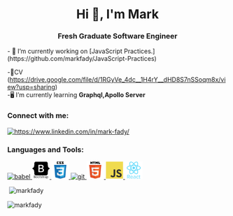 <h1 align="center">Hi 👋, I'm Mark</h1> <h3 align="center">Fresh Graduate Software Engineer</h3> - 🔭 I’m currently working on [JavaScript Practices.]
(https://github.com/markfady/JavaScript-Practices)                                                                                                      

-:page_with_curl:CV (https://drive.google.com/file/d/1RGyVe_4dc__1H4rY__dHD8S7nSSoqm8x/view?usp=sharing)                                                          
-:desktop_computer:	 I’m currently learning **Graphql,Apollo Server**  
                                                                                                                                                                         
 <h3 align="left">Connect with me:</h3> <p align="left"> <a href="https://linkedin.com/in/mark-fady" target="blank"><img align="center" src="https://raw.githubusercontent.com/rahuldkjain/github-profile-readme-generator/master/src/images/icons/Social/linked-in-alt.svg" alt="https://www.linkedin.com/in/mark-fady/" height="30" width="40" /></a> </p> <h3 align="left">Languages and Tools:</h3> <p align="left"> <a href="https://babeljs.io/" target="_blank" rel="noreferrer"> <img src="https://www.vectorlogo.zone/logos/babeljs/babeljs-icon.svg" alt="babel" width="40" height="40"/> </a> <a href="https://getbootstrap.com" target="_blank" rel="noreferrer"> <img src="https://raw.githubusercontent.com/devicons/devicon/master/icons/bootstrap/bootstrap-plain-wordmark.svg" alt="bootstrap" width="40" height="40"/> </a> <a href="https://www.w3schools.com/css/" target="_blank" rel="noreferrer"> <img src="https://raw.githubusercontent.com/devicons/devicon/master/icons/css3/css3-original-wordmark.svg" alt="css3" width="40" height="40"/> </a> <a href="https://git-scm.com/" target="_blank" rel="noreferrer"> <img src="https://www.vectorlogo.zone/logos/git-scm/git-scm-icon.svg" alt="git" width="40" height="40"/> </a> <a href="https://www.w3.org/html/" target="_blank" rel="noreferrer"> <img src="https://raw.githubusercontent.com/devicons/devicon/master/icons/html5/html5-original-wordmark.svg" alt="html5" width="40" height="40"/> </a> <a href="https://developer.mozilla.org/en-US/docs/Web/JavaScript" target="_blank" rel="noreferrer"> <img src="https://raw.githubusercontent.com/devicons/devicon/master/icons/javascript/javascript-original.svg" alt="javascript" width="40" height="40"/> </a> <a href="https://reactjs.org/" target="_blank" rel="noreferrer"> <img src="https://raw.githubusercontent.com/devicons/devicon/master/icons/react/react-original-wordmark.svg" alt="react" width="40" height="40"/> </a> </p> <p>&nbsp;<img align="center" src="https://github-readme-stats.vercel.app/api?username=markfady&show_icons=true&locale=en" alt="markfady" /></p> <p><img align="center" src="https://github-readme-streak-stats.herokuapp.com/?user=markfady&" alt="markfady" /></p>

